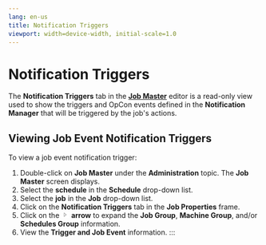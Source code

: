 ```yaml
---
lang: en-us
title: Notification Triggers
viewport: width=device-width, initial-scale=1.0
---
```


#  Notification Triggers

The **Notification Triggers** tab in the [**Job Master**](Using-Job-Master.md) editor is a read-only view used to
show the triggers and OpCon events defined in
the **Notification Manager** that will be triggered by the job's
actions.

## Viewing Job Event Notification Triggers

To view a job event notification trigger:

1.  Double-click on **Job Master** under the **Administration** topic.
    The **Job Master** screen displays.
2.  Select the **schedule** in the **Schedule** drop-down list.
3.  Select the **job** in the **Job** drop-down list.
4.  Click on the **Notification Triggers** tab in the **Job Properties**
    frame.
5.  Click on the ![](../../../Resources/Images/EM/EMarrowtoexpand.png)
    **arrow** to expand the **Job Group**, **Machine Group**, and/or
    **Schedules Group** information.
6.  View the **Trigger and Job Event** information.
:::

 

